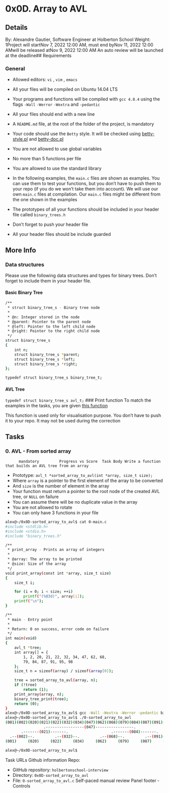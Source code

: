 # 0x0D. Array to AVL
## Details
 By: Alexandre Gautier, Software Engineer at Holberton School Weight: 1Project will startNov 7, 2022 12:00 AM, must end byNov 11, 2022 12:00 AMwill be released atNov 9, 2022 12:00 AM An auto review will be launched at the deadline## Requirements
### General
* Allowed editors:  ` vi ` ,  ` vim ` ,  ` emacs ` 
* All your files will be compiled on Ubuntu 14.04 LTS
* Your programs and functions will be compiled with  ` gcc 4.8.4 `  using the flags  ` -Wall `  ` -Werror `  ` -Wextra `  and  ` -pedantic ` 
* All your files should end with a new line
* A  ` README.md `  file, at the root of the folder of the project, is mandatory
* Your code should use the  ` Betty `  style. It will be checked using [betty-style.pl](https://github.com/holbertonschool/Betty/blob/master/betty-style.pl) 
 and [betty-doc.pl](https://github.com/holbertonschool/Betty/blob/master/betty-doc.pl) 

* You are not allowed to use global variables
* No more than 5 functions per file
* You are allowed to use the standard library
* In the following examples, the  ` main.c `  files are shown as examples. You can use them to test your functions, but you don’t have to push them to your repo (if you do we won’t take them into account). We will use our own  ` main.c `  files at compilation. Our  ` main.c `  files might be different from the one shown in the examples
* The prototypes of all your functions should be included in your header file called  ` binary_trees.h ` 
* Don’t forget to push your header file
* All your header files should be include guarded
## More Info
### Data structures
Please use the following data structures and types for binary trees. Don’t forget to include them in your header file.
#### Basic Binary Tree
```bash
/**
 * struct binary_tree_s - Binary tree node
 *
 * @n: Integer stored in the node
 * @parent: Pointer to the parent node
 * @left: Pointer to the left child node
 * @right: Pointer to the right child node
 */
struct binary_tree_s
{
    int n;
    struct binary_tree_s *parent;
    struct binary_tree_s *left;
    struct binary_tree_s *right;
};

typedef struct binary_tree_s binary_tree_t;

```
#### AVL Tree
 ` typedef struct binary_tree_s avl_t;
 ` ### Print function
To match the examples in the tasks, you are given  [this function](https://github.com/holbertonschool/0x1C.c) 

This function is used only for visualisation purpose. You don’t have to push it to your repo. It may not be used during the correction
## Tasks
### 0. AVL - From sorted array
          mandatory         Progress vs Score  Task Body Write a function that builds an AVL tree from an array
* Prototype:  ` avl_t *sorted_array_to_avl(int *array, size_t size); ` 
* Where  ` array `  is a pointer to the first element of the array to be converted
* And  ` size `  is the number of element in the array
* Your function must return a pointer to the root node of the created AVL tree, or  ` NULL `  on failure
* You can assume there will be no duplicate value in the array
* You are not allowed to rotate
* You can only have 3 functions in your file
```bash
alex@~/0x0D-sorted_array_to_avl$ cat 0-main.c
#include <stdlib.h>
#include <stdio.h>
#include "binary_trees.h"

/**
 * print_array - Prints an array of integers
 *
 * @array: The array to be printed
 * @size: Size of the array
 */
void print_array(const int *array, size_t size)
{
    size_t i;

    for (i = 0; i < size; ++i)
        printf("(%03d)", array[i]);
    printf("\n");
}

/**
 * main - Entry point
 *
 * Return: 0 on success, error code on failure
 */
int main(void)
{
    avl_t *tree;
    int array[] = {
        1, 2, 20, 21, 22, 32, 34, 47, 62, 68,
        79, 84, 87, 91, 95, 98
    };
    size_t n = sizeof(array) / sizeof(array[0]);

    tree = sorted_array_to_avl(array, n);
    if (!tree)
        return (1);
    print_array(array, n);
    binary_tree_print(tree);
    return (0);
}
alex@~/0x0D-sorted_array_to_avl$ gcc -Wall -Wextra -Werror -pedantic binary_tree_print.c 0-main.c 0-sorted_array_to_avl.c -o 0-sorted_array_to_avl
alex@~/0x0D-sorted_array_to_avl$ ./0-sorted_array_to_avl
(001)(002)(020)(021)(022)(032)(034)(047)(062)(068)(079)(084)(087)(091)(095)(098)
                 .-----------------(047)-----------------.
       .-------(021)-------.                   .-------(084)-------.
  .--(002)--.         .--(032)--.         .--(068)--.         .--(091)--.
(001)     (020)     (022)     (034)     (062)     (079)     (087)     (095)--.
                                                                           (098)
alex@~/0x0D-sorted_array_to_avl$

```
 Task URLs  Github information Repo:
* GitHub repository:  ` holbertonschool-interview ` 
* Directory:  ` 0x0D-sorted_array_to_avl ` 
* File:  ` 0-sorted_array_to_avl.c ` 
 Self-paced manual review  Panel footer - Controls 

